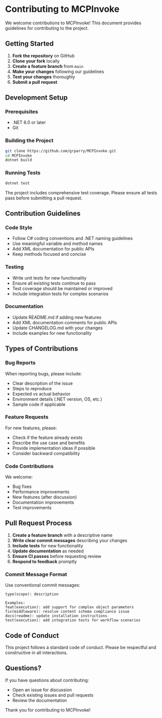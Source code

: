 # Contributing to MCPInvoke

We welcome contributions to MCPInvoke! This document provides guidelines for contributing to the project.

## Getting Started

1. **Fork the repository** on GitHub
2. **Clone your fork** locally
3. **Create a feature branch** from `main`
4. **Make your changes** following our guidelines
5. **Test your changes** thoroughly
6. **Submit a pull request**

## Development Setup

### Prerequisites

- .NET 6.0 or later
- Git

### Building the Project

```bash
git clone https://github.com/grparry/MCPInvoke.git
cd MCPInvoke
dotnet build
```

### Running Tests

```bash
dotnet test
```

The project includes comprehensive test coverage. Please ensure all tests pass before submitting a pull request.

## Contribution Guidelines

### Code Style

- Follow C# coding conventions and .NET naming guidelines
- Use meaningful variable and method names
- Add XML documentation for public APIs
- Keep methods focused and concise

### Testing

- Write unit tests for new functionality
- Ensure all existing tests continue to pass
- Test coverage should be maintained or improved
- Include integration tests for complex scenarios

### Documentation

- Update README.md if adding new features
- Add XML documentation comments for public APIs
- Update CHANGELOG.md with your changes
- Include examples for new functionality

## Types of Contributions

### Bug Reports

When reporting bugs, please include:
- Clear description of the issue
- Steps to reproduce
- Expected vs actual behavior
- Environment details (.NET version, OS, etc.)
- Sample code if applicable

### Feature Requests

For new features, please:
- Check if the feature already exists
- Describe the use case and benefits
- Provide implementation ideas if possible
- Consider backward compatibility

### Code Contributions

We welcome:
- Bug fixes
- Performance improvements
- New features (after discussion)
- Documentation improvements
- Test improvements

## Pull Request Process

1. **Create a feature branch** with a descriptive name
2. **Write clear commit messages** describing your changes
3. **Include tests** for new functionality
4. **Update documentation** as needed
5. **Ensure CI passes** before requesting review
6. **Respond to feedback** promptly

### Commit Message Format

Use conventional commit messages:
```
type(scope): description

Examples:
feat(execution): add support for complex object parameters
fix(middleware): resolve content schema compliance issue
docs(readme): update installation instructions
test(execution): add integration tests for workflow scenarios
```

## Code of Conduct

This project follows a standard code of conduct. Please be respectful and constructive in all interactions.

## Questions?

If you have questions about contributing:
- Open an issue for discussion
- Check existing issues and pull requests
- Review the documentation

Thank you for contributing to MCPInvoke!